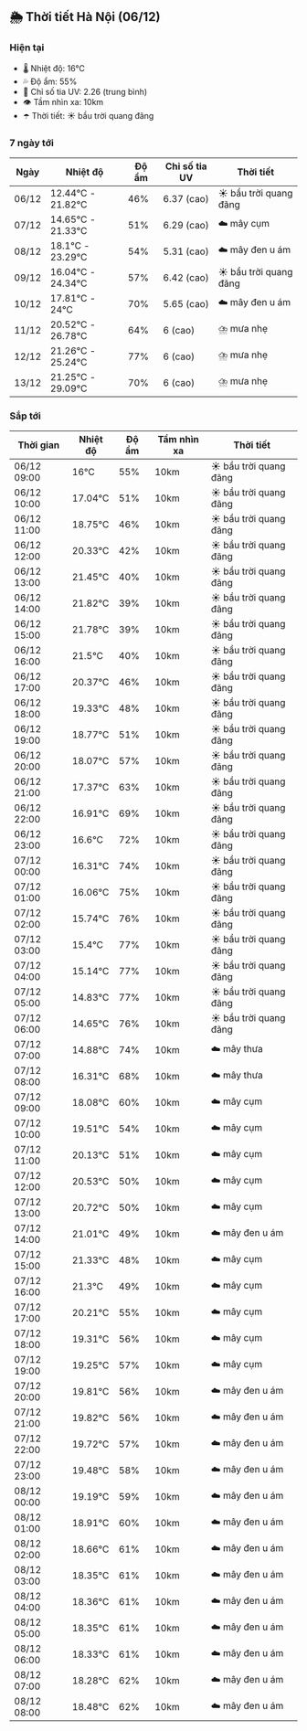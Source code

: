 ## 🌦️ Thời tiết Hà Nội (06/12)

### Hiện tại

- 🌡️ Nhiệt độ: 16℃
- 💦 Độ ẩm: 55%
- 🌟 Chỉ số tia UV: 2.26 (trung bình)
- 👁️ Tầm nhìn xa: 10km
- ☂️ Thời tiết: ☀️ bầu trời quang đãng

### 7 ngày tới

| Ngày | Nhiệt độ | Độ ẩm | Chỉ số tia UV | Thời tiết |
| --- | --- | --- | --- | --- |
| 06/12 | 12.44℃ - 21.82℃ | 46% | 6.37 (cao) | ☀️ bầu trời quang đãng |
| 07/12 | 14.65℃ - 21.33℃ | 51% | 6.29 (cao) | ☁️ mây cụm |
| 08/12 | 18.1℃ - 23.29℃ | 54% | 5.31 (cao) | ☁️ mây đen u ám |
| 09/12 | 16.04℃ - 24.34℃ | 57% | 6.42 (cao) | ☀️ bầu trời quang đãng |
| 10/12 | 17.81℃ - 24℃ | 70% | 5.65 (cao) | ☁️ mây đen u ám |
| 11/12 | 20.52℃ - 26.78℃ | 64% | 6 (cao) | ⛈️ mưa nhẹ |
| 12/12 | 21.26℃ - 25.24℃ | 77% | 6 (cao) | ⛈️ mưa nhẹ |
| 13/12 | 21.25℃ - 29.09℃ | 70% | 6 (cao) | ⛈️ mưa nhẹ |

### Sắp tới

| Thời gian | Nhiệt độ | Độ ẩm | Tầm nhìn xa | Thời tiết |
| --- | --- | --- | --- | --- |
| 06/12 09:00 | 16℃ | 55% | 10km | ☀️ bầu trời quang đãng |
| 06/12 10:00 | 17.04℃ | 51% | 10km | ☀️ bầu trời quang đãng |
| 06/12 11:00 | 18.75℃ | 46% | 10km | ☀️ bầu trời quang đãng |
| 06/12 12:00 | 20.33℃ | 42% | 10km | ☀️ bầu trời quang đãng |
| 06/12 13:00 | 21.45℃ | 40% | 10km | ☀️ bầu trời quang đãng |
| 06/12 14:00 | 21.82℃ | 39% | 10km | ☀️ bầu trời quang đãng |
| 06/12 15:00 | 21.78℃ | 39% | 10km | ☀️ bầu trời quang đãng |
| 06/12 16:00 | 21.5℃ | 40% | 10km | ☀️ bầu trời quang đãng |
| 06/12 17:00 | 20.37℃ | 46% | 10km | ☀️ bầu trời quang đãng |
| 06/12 18:00 | 19.33℃ | 48% | 10km | ☀️ bầu trời quang đãng |
| 06/12 19:00 | 18.77℃ | 51% | 10km | ☀️ bầu trời quang đãng |
| 06/12 20:00 | 18.07℃ | 57% | 10km | ☀️ bầu trời quang đãng |
| 06/12 21:00 | 17.37℃ | 63% | 10km | ☀️ bầu trời quang đãng |
| 06/12 22:00 | 16.91℃ | 69% | 10km | ☀️ bầu trời quang đãng |
| 06/12 23:00 | 16.6℃ | 72% | 10km | ☀️ bầu trời quang đãng |
| 07/12 00:00 | 16.31℃ | 74% | 10km | ☀️ bầu trời quang đãng |
| 07/12 01:00 | 16.06℃ | 75% | 10km | ☀️ bầu trời quang đãng |
| 07/12 02:00 | 15.74℃ | 76% | 10km | ☀️ bầu trời quang đãng |
| 07/12 03:00 | 15.4℃ | 77% | 10km | ☀️ bầu trời quang đãng |
| 07/12 04:00 | 15.14℃ | 77% | 10km | ☀️ bầu trời quang đãng |
| 07/12 05:00 | 14.83℃ | 77% | 10km | ☀️ bầu trời quang đãng |
| 07/12 06:00 | 14.65℃ | 76% | 10km | ☀️ bầu trời quang đãng |
| 07/12 07:00 | 14.88℃ | 74% | 10km | ☁️ mây thưa |
| 07/12 08:00 | 16.31℃ | 68% | 10km | ☁️ mây thưa |
| 07/12 09:00 | 18.08℃ | 60% | 10km | ☁️ mây cụm |
| 07/12 10:00 | 19.51℃ | 54% | 10km | ☁️ mây cụm |
| 07/12 11:00 | 20.13℃ | 51% | 10km | ☁️ mây cụm |
| 07/12 12:00 | 20.53℃ | 50% | 10km | ☁️ mây cụm |
| 07/12 13:00 | 20.72℃ | 50% | 10km | ☁️ mây cụm |
| 07/12 14:00 | 21.01℃ | 49% | 10km | ☁️ mây đen u ám |
| 07/12 15:00 | 21.33℃ | 48% | 10km | ☁️ mây cụm |
| 07/12 16:00 | 21.3℃ | 49% | 10km | ☁️ mây cụm |
| 07/12 17:00 | 20.21℃ | 55% | 10km | ☁️ mây cụm |
| 07/12 18:00 | 19.31℃ | 56% | 10km | ☁️ mây cụm |
| 07/12 19:00 | 19.25℃ | 57% | 10km | ☁️ mây cụm |
| 07/12 20:00 | 19.81℃ | 56% | 10km | ☁️ mây đen u ám |
| 07/12 21:00 | 19.82℃ | 56% | 10km | ☁️ mây đen u ám |
| 07/12 22:00 | 19.72℃ | 57% | 10km | ☁️ mây đen u ám |
| 07/12 23:00 | 19.48℃ | 58% | 10km | ☁️ mây đen u ám |
| 08/12 00:00 | 19.19℃ | 59% | 10km | ☁️ mây đen u ám |
| 08/12 01:00 | 18.91℃ | 60% | 10km | ☁️ mây đen u ám |
| 08/12 02:00 | 18.66℃ | 61% | 10km | ☁️ mây đen u ám |
| 08/12 03:00 | 18.35℃ | 61% | 10km | ☁️ mây đen u ám |
| 08/12 04:00 | 18.36℃ | 61% | 10km | ☁️ mây đen u ám |
| 08/12 05:00 | 18.35℃ | 61% | 10km | ☁️ mây đen u ám |
| 08/12 06:00 | 18.33℃ | 61% | 10km | ☁️ mây đen u ám |
| 08/12 07:00 | 18.28℃ | 62% | 10km | ☁️ mây đen u ám |
| 08/12 08:00 | 18.48℃ | 62% | 10km | ☁️ mây đen u ám |

